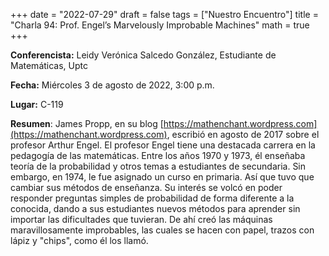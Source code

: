+++
date  = "2022-07-29"
draft = false
tags  = ["Nuestro Encuentro"]
title = "Charla 94: Prof. Engel’s Marvelously Improbable Machines"
math  = true
+++

**Conferencista:**  Leidy Verónica Salcedo González, Estudiante de Matemáticas, Uptc

**Fecha:** Miércoles 3 de agosto de 2022, 3:00 p.m.

**Lugar:** C-119 

**Resumen**: James Propp, en su blog [https://mathenchant.wordpress.com](https://mathenchant.wordpress.com), escribió en agosto de 2017 sobre el profesor Arthur Engel. El profesor Engel tiene una destacada carrera en la pedagogía de las matemáticas. Entre los años 1970 y 1973, él enseñaba teoría de la probabilidad y otros temas a estudiantes de secundaria. Sin embargo, en 1974, le fue asignado un curso en primaria. Así que tuvo que cambiar sus métodos de enseñanza. Su interés se volcó en poder responder preguntas simples de probabilidad de forma diferente a la conocida, dando a sus estudiantes nuevos métodos para aprender sin importar las dificultades que tuvieran. De ahí creó las máquinas maravillosamente improbables, las cuales se hacen con papel, trazos con lápiz y "chips", como él los llamó.

